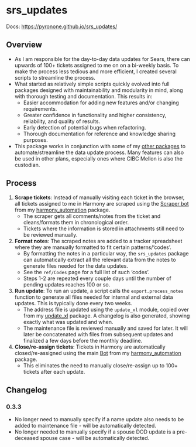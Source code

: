 # srs_updates
Docs: https://pyronone.github.io/srs_updates/

## Overview

- As I am responsible for the day-to-day data updates for Sears, there
  can upwards of 100+ tickets assigned to me on on a bi-weekly basis. To
  make the process less tedious and more efficient, I created several
  scripts to streamline the process.
- What started as relatively simple scripts quickly evolved into full
  packages designed with maintainability and modularity in mind, along
  with thorough testing and documentation. This results in:
  - Easier accommodation for adding new features and/or changing
    requirements.
  - Greater confidence in functionality and higher consistency,
    reliability, and quality of results.
  - Early detection of potential bugs when refactoring.
  - Thorough documentation for reference and knowledge sharing purposes.
- This package works in conjunction with some of my [other
  packages](https://github.com/pyronone/) to automate/streamline the
  data update process. Many features can also be used in other plans,
  especially ones where CIBC Mellon is also the custodian.

## Process

1.  **Scrape tickets**: Instead of manually visiting each ticket in the
    browser, all tickets assigned to me in Harmony are scraped using the
    [Scraper
    bot](https://pyronone.github.io/harmony_automation/bots.html#scraper)
    from my
    [harmony_automation](https://pyronone.github.io/harmony_automation/index.html)
    package.
    - The scraper gets all comments/notes from the ticket and
      cleans/formats them in chronological order.
    - Tickets where the information is stored in attachments still need
      to be reviewed manually.
2.  **Format notes**: The scraped notes are added to a tracker
    spreadsheet where they are manually formatted to fit certain
    patterns/‘codes’.
    - By formatting the notes in a particular way, the `srs_updates`
      package can automatically extract all the relevant data from the
      notes to generate files needed for the data updates.
    - See the `ref/Codes` page for a full list of such ‘codes’.  
    - Steps 1-2 are repeated every couple days until the number of
      pending updates reaches 100 or so.
3.  **Run update**: To run an update, a script calls the
    `export.process_notes` function to generate all files needed for
    internal and external data updates. This is typically done every two
    weeks.
    - The address file is updated using the `update_xl` module, copied
      over from my
      [update_xl](https://pyronone.github.io/update_xl/index.html)
      package. A changelog is also generated, showing exactly what was
      updated and when.
    - The maintenance file is reviewed manually and saved for later. It
      will later be concatenated with files from subsequent updates and
      finalized a few days before the monthly deadline.
4.  **Close/re-assign tickets**: Tickets in Harmony are automatically
    closed/re-assigned using the main
    [Bot](https://pyronone.github.io/harmony_automation/bots.html#bot)
    from my
    [harmony_automation](https://pyronone.github.io/harmony_automation/index.html)
    package.
    - This eliminates the need to manually close/re-assign up to 100+
      tickets after each update.

## Changelog

### 0.3.3

- No longer need to manually specify if a name update also needs to be
  added to maintenance file - will be automatically detected.
- No longer needed to manually specify if a spouse DOD update is a
  pre-deceased spouse case - will be automatically detected.
